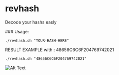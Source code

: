 # revhash
Decode your hashs easly

### Usage:
```
./revhash.sh "YOUR-HASH-HERE"
```
RESULT EXAMPLE with : 48656C6C6F204769742021
```
./revhash.sh "48656C6C6F204769742021"
```
![Alt Text](https://i.imgur.com/5z8Zxmi.png)
